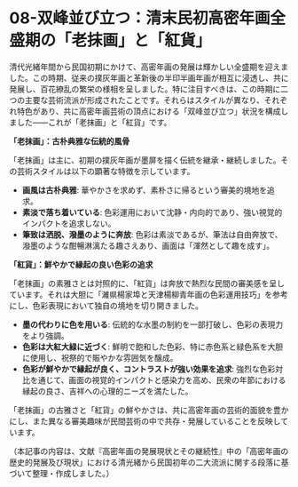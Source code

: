# 08-双峰並び立つ：清末民初高密年画全盛期の「老抹画」と「紅貨」

清代光緒年間から民国初期にかけて、高密年画の発展は輝かしい全盛期を迎えました。この時期、従来の撲灰年画と革新後の半印半画年画が相互に浸透し、共に発展し、百花繚乱の繁栄の様相を呈しました。特に注目すべきは、この時期に二つの主要な芸術流派が形成されたことです。それらはスタイルが異なり、それぞれ特色があり、共に高密年画芸術の頂点における「双峰並び立つ」状況を構成しました——これが「老抹画」と「紅貨」です。

**「老抹画」：古朴典雅な伝統的風骨**

「老抹画」は主に、初期の撲灰年画が墨屏を描く伝統を継承・継続しました。その芸術スタイルは以下の顕著な特徴を示しています。
*   **画風は古朴典雅**: 華やかさを求めず、素朴さに帰るという審美的境地を追求。
*   **素淡で落ち着いている**: 色彩運用において沈静・内向的であり、強い視覚的インパクトを追求しない。
*   **筆致は洒脱、潑墨のように奔放**: 色彩は素淡であるが、筆法は自由奔放で、潑墨のような酣暢淋漓たる趣さえあり、画面は「渾然として趣を成す」。

**「紅貨」：鮮やかで縁起の良い色彩の追求**

「老抹画」の素雅さとは対照的に、「紅貨」は奔放で熱烈な民間の審美感を呈しています。それは大胆に「濰県楊家埠と天津楊柳青年画の色彩運用技巧」を参考にし、色彩表現において独自の境地を切り開きました。
*   **墨の代わりに色を用いる**: 伝統的な水墨の制約を一部打破し、色彩の表現力をより強調。
*   **色彩は大紅大緑に近づく**: 鮮明で飽和した色彩、特に赤色系と緑色系を大胆に使用し、祝祭的で賑やかな雰囲気を醸成。
*   **色彩が鮮やかで縁起が良く、コントラストが強い効果を追求**: 強烈な色彩対比を通じて、画面の視覚的インパクトと感染力を高め、民衆の年節における縁起の良さ、吉祥への心理的ニーズを満たした。

「老抹画」の古雅さと「紅貨」の鮮やかさは、共に高密年画の芸術的面貌を豊かにし、また異なる審美趣味が民間芸術の中で共存・発展していることを反映しています。

（本記事の内容は、文献『高密年画の発展現状とその継続性』中の「高密年画の歴史的発展及び現状」における清光緒から民国初年の二大流派に関する段落に基づいて整理・作成しました。）
